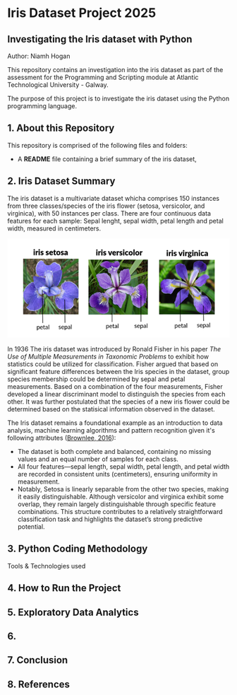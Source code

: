 # Iris Dataset Project 2025

## Investigating the Iris dataset with Python

Author: Niamh Hogan

This repository contains an investigation into the iris dataset as part of the assessment for the Programming and Scripting module at Atlantic Technological University - Galway.

The purpose of this project is to investigate the iris dataset using the Python programming language. 

## 1. About this Repository

This repository is comprised of the following files and folders:

* A **README** file containing a brief summary of the iris dataset, 


## 2. Iris Dataset Summary

The iris dataset is a multivariate dataset whicha comprises 150 instances from three classes/species of the iris flower (setosa, versicolor, and virginica), with 50 instances per class. There are four continuous data features for each sample: Sepal lenght, sepal width, petal length and petal width, measured in centimeters. 

![Alt text](images/iris-species.png)

In 1936 The iris dataset was introduced by Ronald Fisher in his paper *The Use of Multiple Measurements in Taxonomic Problems* to exhibit how statistics could be utilized for classification. Fisher argued that based 
on significant feature differences between the Iris species in the dataset, group species membership could be determined by sepal and petal measurements. Based on a combination of the four measurements, Fisher developed a linear discriminant model to distinguish the species from each other. It was further postulated that the species of a new iris flower could be determined based on the statisical information observed in the dataset.

The Iris dataset remains a foundational example as an introduction to data analysis, machine learning algorithms and pattern recognition given it's following attributes ([Brownlee, 2016](https://machinelearningmastery.com/machine-learning-in-python-step-by-step/)):

* The dataset is both complete and balanced, containing no missing values and an equal number of samples for each class.
* All four features—sepal length, sepal width, petal length, and petal width are recorded in consistent units (centimeters), ensuring uniformity in measurement. 
* Notably, Setosa is linearly separable from the other two species, making it easily distinguishable. Although versicolor and virginica exhibit some overlap, they remain largely distinguishable through specific feature combinations. This structure contributes to a relatively straightforward classification task and highlights the dataset’s strong predictive potential.

## 3. Python Coding Methodology
Tools & Technologies used


## 4. How to Run the Project


## 5. Exploratory Data Analytics

## 6. 

## 7. Conclusion

## 8. References
